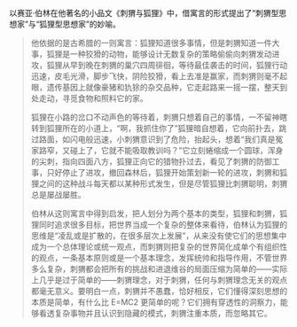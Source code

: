 以赛亚·伯林在他著名的小品文《刺猬与狐狸》中，借寓言的形式提出了“刺猬型思想家”与“狐狸型思想家”的妙喻。

> 他依据的是古希腊的一则寓言：狐狸知道很多事情，但是刺猬知道一件大事，狐狸是一种狡猾的动物，能够设计无数复杂的策略偷偷向刺猬发动进攻，狐狸从早到晚在刺猬的巢穴四周徘徊，等待最佳袭击的时间，狐狸行动迅速，皮毛光滑，脚步飞快，阴险狡猾，看上去准是赢家，而刺猬则毫不起眼，遗传基因上就像豪猪和犰狳的杂交品种，它走起路来一摇一摆，整天到处走动，寻觅食物和照料它的家。 
> 
> 狐狸在小路的岔口不动声色的等待着，刺猬只想着自己的事情，一不留神瞎转到狐狸所在的小道上，“啊，我抓住你了”狐狸暗自想着，它向前扑去，跳过路面，如闪电般迅速，小刺猬意识到了危险，抬起头，想着“我们真是冤家路窄，又碰上了，它就不能吸取教训吗？”它立刻蜷缩成一个圆球，浑身的尖刺，指向四面八方，狐狸正向它的猎物扑过去，看见了刺猬的防御工事，只好停止了进攻，撤回森林后，狐狸开始策划新一轮的进攻，刺猬和狐狸之间的这种战斗每天都以某种形式发生，但是尽管狐狸比刺猬聪明，刺猬总是屡战屡胜。
> 
> 伯林从这则寓言中得到启发，把人划分为两个基本的类型，狐狸和刺猬，狐狸同时追求很多目标，把世界当成一个复杂的整体来看待，伯林认为狐狸的思维是“凌乱或是扩散的，在很多层次上发展”，从来没有使它们的思想集中成为一个总体理论或统一观点，而刺猬则把复杂的世界简化成单个有组织性的观点，一条基本原则或是一个基本理念，发挥统帅和指导作用，不管世界多么复杂，刺猬都会把所有的挑战和进退维谷的局面压缩为简单的——实际上几乎是过于简单的——刺猬理念，对于刺猬，任何与刺猬理念无关的观点都毫无意义。要明白一点，刺猬并不愚蠢，恰好相反，它们懂得深刻思想的本质是简单，有什么比 E=MC2 更简单的呢？它们拥有穿透性的洞察力，能够看透复杂事物并且认识到隐藏的模式，刺猬注重本质，而忽略其它。 